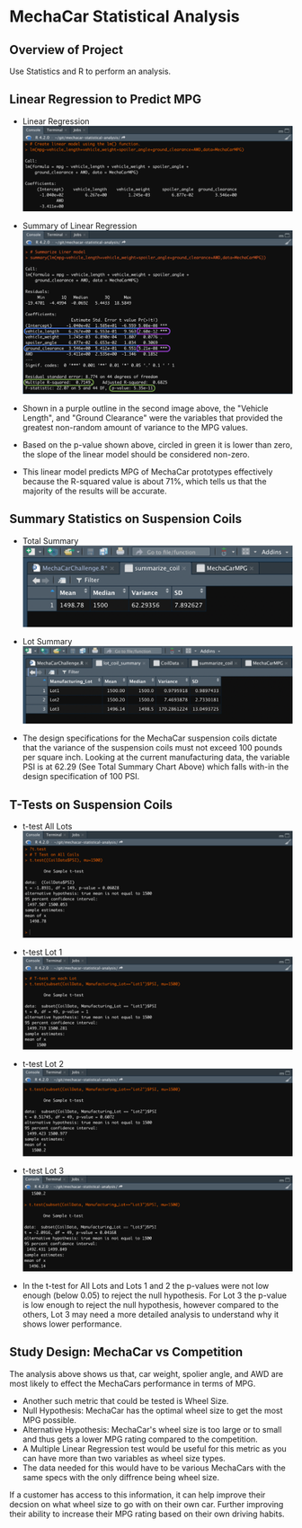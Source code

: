 # MechaCar Statistical Analysis

## Overview of Project

Use Statistics and R to perform an analysis.

## Linear Regression to Predict MPG

* Linear Regression
![lm-function-linear-model](https://github.com/psidhu42/mechacar-statistical-analysis/blob/main/resources/images/01-lm-function-linear-model.png)

* Summary of Linear Regression
![linear-model-summary](https://github.com/psidhu42/mechacar-statistical-analysis/blob/main/resources/images/02-linear-model-summary.png)

- Shown in a purple outline in the second image above, the "Vehicle Length", and "Ground Clearance" were the variables that provided the greatest non-random amount of variance to the MPG values.

- Based on the p-value shown above, circled in green it is lower than zero, the slope of the linear model should be considered non-zero.

- This linear model predicts MPG of MechaCar prototypes effectively because the R-squared value is about 71%, which tells us that the majority of the results will be accurate.

## Summary Statistics on Suspension Coils

* Total Summary
![total-summary](https://github.com/psidhu42/mechacar-statistical-analysis/blob/main/resources/images/03-total-summary-df.png)

* Lot Summary
![lot-summary](https://github.com/psidhu42/mechacar-statistical-analysis/blob/main/resources/images/04-lot-summary-df.png)

- The design specifications for the MechaCar suspension coils dictate that the variance of the suspension coils must not exceed 100 pounds per square inch. Looking at the current manufacturing data, the variable PSI is at 62.29 (See Total Summary Chart Above) which falls with-in the design specification of 100 PSI.

## T-Tests on Suspension Coils

* t-test All Lots
![t-test-all](https://github.com/psidhu42/mechacar-statistical-analysis/blob/main/resources/images/05-t-test-all.png)

* t-test Lot 1
![t-test-lot-1](https://github.com/psidhu42/mechacar-statistical-analysis/blob/main/resources/images/06-t-test-lot-1.png)

* t-test Lot 2
![t-test-lot-2](https://github.com/psidhu42/mechacar-statistical-analysis/blob/main/resources/images/07-t-test-lot-2.png)

* t-test Lot 3
![t-test-lot-3](https://github.com/psidhu42/mechacar-statistical-analysis/blob/main/resources/images/08-t-test-lot-3.png)

- In the t-test for All Lots and Lots 1 and 2 the p-values were not low enough (below 0.05) to reject the null hypothesis. For Lot 3 the p-value is low enough to reject the null hypothesis, however compared to the others, Lot 3 may need a more detailed analysis to understand why it shows lower performance.

## Study Design: MechaCar vs Competition

The analysis above shows us that, car weight, spolier angle, and AWD are most likely to effect the MechaCars performance in terms of MPG. 

- Another such metric that could be tested is Wheel Size.
- Null Hypothesis: MechaCar has the optimal wheel size to get the most MPG possible.
- Alternative Hypothesis: MechaCar's wheel size is too large or to small and thus gets a lower MPG rating compared to the competition.
- A Multiple Linear Regression test would be useful for this metric as you can have more than two variables as wheel size types.
- The data needed for this would have to be various MechaCars with the same specs with the only diffrence being wheel size.

If a customer has access to this information, it can help improve their decsion on what wheel size to go with on their own car. Further improving their ability to increase their MPG rating based on their own driving habits.